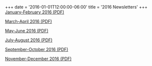 +++
date = '2016-01-01T12:00:00-06:00'
title = '2016 Newsletters'
+++
[January-February 2016 (PDF)](/newsletters/2016-Jan-Feb.pdf)

[March-April 2016 (PDF)](/newsletters/2016-Mar-Apr.pdf)

[May-June 2016 (PDF)](/newsletters/2016-May-Jun.pdf)

[July-August 2016 (PDF)](/newsletters/2016-Jul-Aug.pdf)

[September-October 2016 (PDF)](/newsletters/2016-Sep-Oct.pdf)

[November-December 2016 (PDF)](/newsletters/2016-Nov-Dec.pdf)